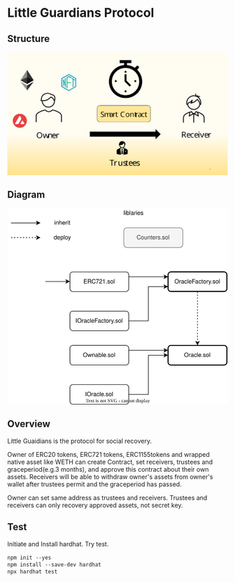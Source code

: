 # Little Guardians Protocol

## Structure
![](Structure.svg)

## Diagram
![](LG.drawio.svg)

## Overview
Little Guaidians is the protocol for social recovery.

Owner of ERC20 tokens, ERC721 tokens, ERC1155tokens and wrapped native asset like WETH can create Contract, set receivers, trustees and graceperiod(e.g.3 months), and approve this contract about their own assets.
Receivers will be able to withdraw owner's assets from owner's wallet after trustees permit and the graceperiod has passed.

Owner can set same address as trustees and receivers.
Trustees and receivers can only recovery approved assets, not secret key.


## Test
Initiate and Install hardhat.
Try test.

```shell
npm init --yes
npm install --save-dev hardhat
npx hardhat test
```

